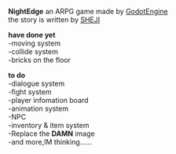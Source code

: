 **NightEdge**
an ARPG game made by [GodotEngine](https://github.com/godotengine/godot)  
the story is written by [SHEJI](https://space.bilibili.com/238046017)   
  
**have done yet**  
-moving system  
-collide system  
-bricks on the floor  
  
**to do**  
-dialogue system  
-fight system  
-player infomation board  
-animation system  
-NPC  
-inventory & item system  
-Replace the **DAMN** image  
-and more,IM thinking......  
